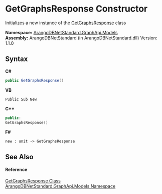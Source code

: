 # GetGraphsResponse Constructor 
 

Initializes a new instance of the <a href="5c65e7d4-112d-3a56-385c-d44a07324d15">GetGraphsResponse</a> class

**Namespace:**&nbsp;<a href="6fb2338d-d8f7-f9c1-2056-1702fe9bf954">ArangoDBNetStandard.GraphApi.Models</a><br />**Assembly:**&nbsp;ArangoDBNetStandard (in ArangoDBNetStandard.dll) Version: 1.1.0

## Syntax

**C#**<br />
``` C#
public GetGraphsResponse()
```

**VB**<br />
``` VB
Public Sub New
```

**C++**<br />
``` C++
public:
GetGraphsResponse()
```

**F#**<br />
``` F#
new : unit -> GetGraphsResponse
```


## See Also


#### Reference
<a href="5c65e7d4-112d-3a56-385c-d44a07324d15">GetGraphsResponse Class</a><br /><a href="6fb2338d-d8f7-f9c1-2056-1702fe9bf954">ArangoDBNetStandard.GraphApi.Models Namespace</a><br />